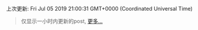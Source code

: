 
  
 上次更新: Fri Jul 05 2019 21:00:31 GMT+0000 (Coordinated Universal Time) 

 > 仅显示一小时内更新的post, [更多...](screenshots/)
  